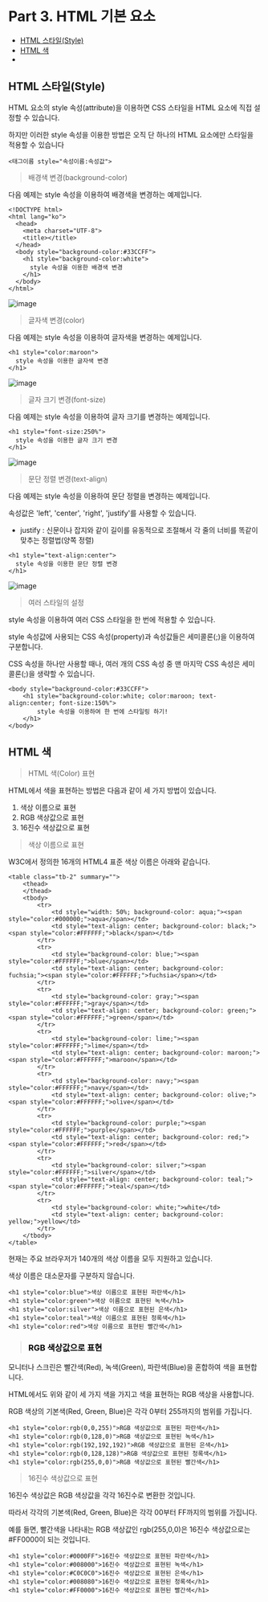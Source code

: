 # Part 3. HTML 기본 요소

+ [HTML 스타일(Style)](#HTML-스타일Style)
+ [HTML 색](#HTML-색)
+ 

## HTML 스타일(Style)

HTML 요소의 style 속성(attribute)을 이용하면 CSS 스타일을 HTML 요소에 직접 설정할 수 있습니다.

하지만 이러한 style 속성을 이용한 방법은 오직 단 하나의 HTML 요소에만 스타일을 적용할 수 있습니다

`<태그이름 style="속성이름:속성값">`

> 배경색 변경(background-color)

다음 예제는 style 속성을 이용하여 배경색을 변경하는 예제입니다.

```
<!DOCTYPE html>
<html lang="ko">
  <head>
    <meta charset="UTF-8">
    <title></title>
  </head>
  <body style="background-color:#33CCFF">
    <h1 style="background-color:white">
      style 속성을 이용한 배경색 변경
    </h1>
  </body>
</html>
```

![image](https://user-images.githubusercontent.com/43658658/126269404-61badcdf-d470-4ac9-9b0c-c87c85e3f897.png)

> 글자색 변경(color)

다음 예제는 style 속성을 이용하여 글자색을 변경하는 예제입니다.

```
<h1 style="color:maroon">
  style 속성을 이용한 글자색 변경
</h1>
```

![image](https://user-images.githubusercontent.com/43658658/126269516-cee40c4c-0326-47cd-87b2-dc7c7159124c.png)

> 글자 크기 변경(font-size)

다음 예제는 style 속성을 이용하여 글자 크기를 변경하는 예제입니다.

```
<h1 style="font-size:250%">
  style 속성을 이용한 글자 크기 변경
</h1>
```

![image](https://user-images.githubusercontent.com/43658658/126269643-a8f38de0-56b6-4b2e-bb53-81274a3cd936.png)

> 문단 정렬 변경(text-align)

다음 예제는 style 속성을 이용하여 문단 정렬을 변경하는 예제입니다.

속성값은 'left', 'center', 'right', 'justify'를 사용할 수 있습니다.

+ justify : 신문이나 잡지와 같이 길이를 유동적으로 조절해서 각 줄의 너비를 똑같이 맞추는 정렬법(양쪽 정렬)

```
<h1 style="text-align:center">
  style 속성을 이용한 문단 정렬 변경
</h1>
```

![image](https://user-images.githubusercontent.com/43658658/126269845-c6e7ee47-deb3-43fd-be67-a728ee05abba.png)

> 여러 스타일의 설정

style 속성을 이용하여 여러 CSS 스타일을 한 번에 적용할 수 있습니다.

style 속성값에 사용되는 CSS 속성(property)과 속성값들은 세미콜론(;)을 이용하여 구분합니다.

CSS 속성을 하나만 사용할 때나, 여러 개의 CSS 속성 중 맨 마지막 CSS 속성은 세미콜론(;)을 생략할 수 있습니다.

```
<body style="background-color:#33CCFF">
	<h1 style="background-color:white; color:maroon; text-align:center; font-size:150%">
		style 속성을 이용하여 한 번에 스타일링 하기!
	</h1>
</body>
```

## HTML 색

> HTML 색(Color) 표현

HTML에서 색을 표현하는 방법은 다음과 같이 세 가지 방법이 있습니다. 

1. 색상 이름으로 표현
2. RGB 색상값으로 표현
3. 16진수 색상값으로 표현

> 색상 이름으로 표현

W3C에서 정의한 16개의 HTML4 표준 색상 이름은 아래와 같습니다.

```
<table class="tb-2" summary="">
	<thead>
	</thead>
	<tbody>
		<tr>
			<td style="width: 50%; background-color: aqua;"><span style="color:#000000;">aqua</span></td>
			<td style="text-align: center; background-color: black;"><span style="color:#FFFFFF;">black</span></td>
		</tr>
		<tr>
			<td style="background-color: blue;"><span style="color:#FFFFFF;">blue</span></td>
			<td style="text-align: center; background-color: fuchsia;"><span style="color:#FFFFFF;">fuchsia</span></td>
		</tr>
		<tr>
			<td style="background-color: gray;"><span style="color:#FFFFFF;">gray</span></td>
			<td style="text-align: center; background-color: green;"><span style="color:#FFFFFF;">green</span></td>
		</tr>
		<tr>
			<td style="background-color: lime;"><span style="color:#FFFFFF;">lime</span></td>
			<td style="text-align: center; background-color: maroon;"><span style="color:#FFFFFF;">maroon</span></td>
		</tr>
		<tr>
			<td style="background-color: navy;"><span style="color:#FFFFFF;">navy</span></td>
			<td style="text-align: center; background-color: olive;"><span style="color:#FFFFFF;">olive</span></td>
		</tr>
		<tr>
			<td style="background-color: purple;"><span style="color:#FFFFFF;">purple</span></td>
			<td style="text-align: center; background-color: red;"><span style="color:#FFFFFF;">red</span></td>
		</tr>
		<tr>
			<td style="background-color: silver;"><span style="color:#FFFFFF;">silver</span></td>
			<td style="text-align: center; background-color: teal;"><span style="color:#FFFFFF;">teal</span></td>
		</tr>
		<tr>
			<td style="background-color: white;">white</td>
			<td style="text-align: center; background-color: yellow;">yellow</td>
		</tr>
	</tbody>
</table>
```

현재는 주요 브라우저가 140개의 색상 이름을 모두 지원하고 있습니다.

색상 이름은 대소문자를 구분하지 않습니다.

```
<h1 style="color:blue">색상 이름으로 표현된 파란색</h1>
<h1 style="color:green">색상 이름으로 표현된 녹색</h1>
<h1 style="color:silver">색상 이름으로 표현된 은색</h1>
<h1 style="color:teal">색상 이름으로 표현된 청록색</h1>
<h1 style="color:red">색상 이름으로 표현된 빨간색</h1>
```

> <h3 style="color:black">RGB 색상값으로 표현</h3>

모니터나 스크린은 빨간색(Red), 녹색(Green), 파란색(Blue)을 혼합하여 색을 표현합니다.

HTML에서도 위와 같이 세 가지 색을 가지고 색을 표현하는 RGB 색상을 사용합니다.

RGB 색상의 기본색(Red, Green, Blue)은 각각 0부터 255까지의 범위를 가집니다.

```
<h1 style="color:rgb(0,0,255)">RGB 색상값으로 표현된 파란색</h1>
<h1 style="color:rgb(0,128,0)">RGB 색상값으로 표현된 녹색</h1>
<h1 style="color:rgb(192,192,192)">RGB 색상값으로 표현된 은색</h1>
<h1 style="color:rgb(0,128,128)">RGB 색상값으로 표현된 청록색</h1>
<h1 style="color:rgb(255,0,0)">RGB 색상값으로 표현된 빨간색</h1>
```

> 16진수 색상값으로 표현

16진수 색상값은 RGB 색상값을 각각 16진수로 변환한 것입니다.

따라서 각각의 기본색(Red, Green, Blue)은 각각 00부터 FF까지의 범위를 가집니다.

예를 들면, 빨간색을 나타내는 RGB 색상값인 rgb(255,0,0)은 16진수 색상값으로는 #FF0000이 되는 것입니다.

```
<h1 style="color:#0000FF">16진수 색상값으로 표현된 파란색</h1>
<h1 style="color:#008000">16진수 색상값으로 표현된 녹색</h1>
<h1 style="color:#C0C0C0">16진수 색상값으로 표현된 은색</h1>
<h1 style="color:#008080">16진수 색상값으로 표현된 청록색</h1>
<h1 style="color:#FF0000">16진수 색상값으로 표현된 빨간색</h1>
```


